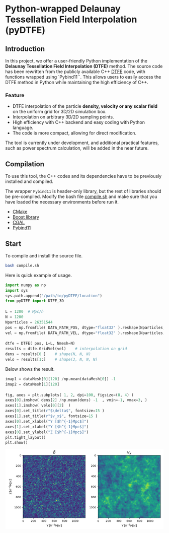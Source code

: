 
# Python-wrapped Delaunay Tessellation Field Interpolation (pyDTFE)

## Introduction

In this project, we offer a user-friendly Python implementation of the **Delaunay Tessellation Field Interpolation (DTFE)** method. The source code has been rewritten from the publicly available C++ [DTFE](https://github.com/MariusCautun/DTFE/) code, with functions wrapped using `Pybind11``. This allows users to easily access the DTFE method in Python while maintaining the high efficiency of C++.

### Feature
* DTFE interpolation of the particle <strong>density, velocity or any scalar field</strong> on the uniform grid for 3D/2D simulation box.
* Interpolation on arbitrary 3D/2D sampling points.
* High efficiency with C++ backend and easy coding with Python language.
* The code is more compact, allowing for direct modification.

The tool is currently under development, and additional practical features, such as power spectrum calculation, will be added in the near future.



## Compilation
To use this tool, the C++ codes and its dependencies have to be previously installed and compiled. 

The wrapper `Pybind11` is header-only library, but the rest of libraries should be pre-compiled. Modify the bash file [compile.sh](./compile.sh) and make sure that you have loaded the necessary environments before run it. 

* [CMake](https://cmake.org/)
* [Boost library](https://www.boost.org/)
* [CGAL](https://www.cgal.org/)
* [Pybind11](https://github.com/pybind/pybind11)



## Start

To compile and install the source file.
```bash
bash compile.sh
```

Here is quick example of usage. 

```python
import numpy as np
import sys
sys.path.append("/path/to/pyDTFE/location")
from pyDTFE import DTFE_3D

L = 1200  # Mpc/h
N = 1200
Nparticles = 26351544
pos = np.fromfile( DATA_PATH_POS, dtype="float32" ).reshape(Nparticles, 3)
vel = np.fromfile( DATA_PATH_VEL, dtype="float32" ).reshape(Nparticles, 3)

dtfe = DTFE( pos, L=L, Nmesh=N)
results = dtfe.GridVel(vel)    # interpolation on grid
dens = results[0 ]    # shape(N, N, N)
velo = results[1:]    # shape(3, N, N, N)
```

Below shows the result.

```python
imap1 = dataMesh[0][120] /np.mean(dataMesh[0]) -1
imap2 = dataMesh[1][120]

fig, axes = plt.subplots( 1, 2, dpi=100, figsize=(8, 4) )
axes[0].imshow( dens[2] /np.mean(dens) -1  , vmin=-1, vmax=3, )
axes[1].imshow( velo[0][2]  )
axes[0].set_title(r"$\delta$", fontsize=15 )
axes[1].set_title(r"$v_x$", fontsize=15 )
axes[0].set_xlabel("Y [$h^{-1}Mpc$]")
axes[1].set_xlabel("Y [$h^{-1}Mpc$]")
axes[0].set_ylabel("Z [$h^{-1}Mpc$]")
plt.tight_layout()
plt.show()
```
![alt text](./example/output.png)